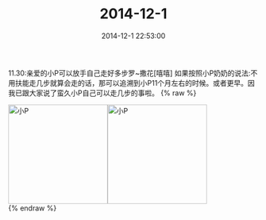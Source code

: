 ﻿---
title: "2014-12-1"
date: 2014-12-1 22:53:00
tags:
categories: 妈妈
---
11.30:亲爱的小P可以放手自己走好多步罗~撒花[嘻嘻]
如果按照小P奶奶的说法:不用扶能走几步就算会走的话，那可以追溯到小P11个月左右的时候。或者更早。因我已跟大家说了蛮久小P自己可以走几步的事啦。
{% raw %}
<div style="width:500 px">
<div style="float:left; width:100 px"><img src="/images/微信图片_20171011073459.jpg" width="200" alt="小P"></div>
<div style="float:left; width:100 px"><img src="/images/微信图片_20171011073515.jpg" width="200" alt="小P"></div>
<div style="clear:both"></div>
</div>
{% endraw %}